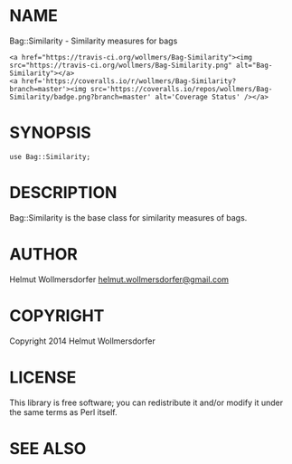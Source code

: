 # NAME

Bag::Similarity - Similarity measures for bags

<div>

    <a href="https://travis-ci.org/wollmers/Bag-Similarity"><img src="https://travis-ci.org/wollmers/Bag-Similarity.png" alt="Bag-Similarity"></a>
    <a href='https://coveralls.io/r/wollmers/Bag-Similarity?branch=master'><img src='https://coveralls.io/repos/wollmers/Bag-Similarity/badge.png?branch=master' alt='Coverage Status' /></a>
</div>

# SYNOPSIS

    use Bag::Similarity;

# DESCRIPTION

Bag::Similarity is the base class for similarity measures of bags.

# AUTHOR

Helmut Wollmersdorfer <helmut.wollmersdorfer@gmail.com>

# COPYRIGHT

Copyright 2014 Helmut Wollmersdorfer

# LICENSE

This library is free software; you can redistribute it and/or modify
it under the same terms as Perl itself.

# SEE ALSO
